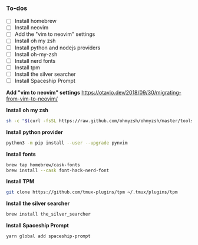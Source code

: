 ### To-dos
- [ ] Install homebrew
- [ ] Install neovim
- [ ] Add the "vim to neovim" settings
- [ ] Install oh my zsh
- [ ] Install python and nodejs providers
- [ ] Install oh-my-zsh
- [ ] Install nerd fonts
- [ ] Install tpm
- [ ] Install the silver searcher
- [ ] Install Spaceship Prompt

**Add "vim to neovim" settings**
https://otavio.dev/2018/09/30/migrating-from-vim-to-neovim/

**Install oh my zsh**
```sh
sh -c "$(curl -fsSL https://raw.github.com/ohmyzsh/ohmyzsh/master/tools/install.sh)"
```


**Install python provider**
```sh
python3 -m pip install --user --upgrade pynvim
```

**Install fonts**
```sh
brew tap homebrew/cask-fonts
brew install --cask font-hack-nerd-font
```

**Install TPM**
```sh
git clone https://github.com/tmux-plugins/tpm ~/.tmux/plugins/tpm
```

**Install the silver searcher**
```sh
brew install the_silver_searcher
```

**Install Spaceship Prompt**
```sh
yarn global add spaceship-prompt
```
